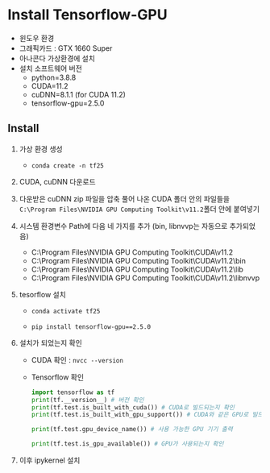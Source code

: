# Install Tensorflow-GPU

- 윈도우 환경
- 그래픽카드 : GTX 1660 Super
- 아나콘다 가상환경에 설치
- 설치 소프트웨어 버전
  - python=3.8.8
  - CUDA=11.2
  - cuDNN=8.1.1 (for CUDA 11.2)
  - tensorflow-gpu=2.5.0

## Install

1. 가상 환경 생성
   - `conda create -n tf25`

2. CUDA, cuDNN 다운로드

3. 다운받은 cuDNN zip 파일을 압축 풀어 나온 CUDA 폴더 안의 파일들을 `C:\Program Files\NVIDIA GPU Computing Toolkit\v11.2`폴더 안에 붙여넣기

4. 시스템 환경변수 Path에 다음 네 가지를 추가 (bin, libnvvp는 자동으로 추가되었음)

   - C:\Program Files\NVIDIA GPU Computing Toolkit\CUDA\v11.2
   - C:\Program Files\NVIDIA GPU Computing Toolkit\CUDA\v11.2\bin
   - C:\Program Files\NVIDIA GPU Computing Toolkit\CUDA\v11.2\lib
   - C:\Program Files\NVIDIA GPU Computing Toolkit\CUDA\v11.2\libnvvp

5. tesorflow 설치

   - `conda activate tf25`

   - `pip install tensorflow-gpu==2.5.0`

6. 설치가 되었는지 확인

   - CUDA 확인 : `nvcc --version`

   - Tensorflow 확인

     ```python
     import tensorflow as tf
     print(tf.__version__) # 버전 확인
     print(tf.test.is_built_with_cuda()) # CUDA로 빌드되는지 확인
     print(tf.test.is_built_with_gpu_support()) # CUDA와 같은 GPU로 빌드되는지 확인
     
     print(tf.test.gpu_device_name()) # 사용 가능한 GPU 기기 출력
     
     print(tf.test.is_gpu_available()) # GPU가 사용되는지 확인
     ```

7. 이후 ipykernel 설치

